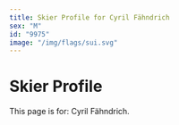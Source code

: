 ```yaml
---
title: Skier Profile for Cyril Fähndrich
sex: "M"
id: "9975"
image: "/img/flags/sui.svg" 
---
```


# Skier Profile

This page is for: Cyril Fähndrich.
    